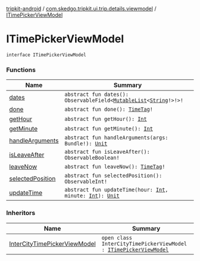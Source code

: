 [tripkit-android](../../index.md) / [com.skedgo.tripkit.ui.trip.details.viewmodel](../index.md) / [ITimePickerViewModel](./index.md)

# ITimePickerViewModel

`interface ITimePickerViewModel`

### Functions

| Name | Summary |
|---|---|
| [dates](dates.md) | `abstract fun dates(): ObservableField<`[`MutableList`](https://kotlinlang.org/api/latest/jvm/stdlib/kotlin.collections/-mutable-list/index.html)`<`[`String`](https://kotlinlang.org/api/latest/jvm/stdlib/kotlin/-string/index.html)`!>!>!` |
| [done](done.md) | `abstract fun done(): `[`TimeTag`](../../com.skedgo.tripkit.common.model/-time-tag/index.md)`!` |
| [getHour](get-hour.md) | `abstract fun getHour(): `[`Int`](https://kotlinlang.org/api/latest/jvm/stdlib/kotlin/-int/index.html) |
| [getMinute](get-minute.md) | `abstract fun getMinute(): `[`Int`](https://kotlinlang.org/api/latest/jvm/stdlib/kotlin/-int/index.html) |
| [handleArguments](handle-arguments.md) | `abstract fun handleArguments(args: Bundle!): `[`Unit`](https://kotlinlang.org/api/latest/jvm/stdlib/kotlin/-unit/index.html) |
| [isLeaveAfter](is-leave-after.md) | `abstract fun isLeaveAfter(): ObservableBoolean!` |
| [leaveNow](leave-now.md) | `abstract fun leaveNow(): `[`TimeTag`](../../com.skedgo.tripkit.common.model/-time-tag/index.md)`!` |
| [selectedPosition](selected-position.md) | `abstract fun selectedPosition(): ObservableInt!` |
| [updateTime](update-time.md) | `abstract fun updateTime(hour: `[`Int`](https://kotlinlang.org/api/latest/jvm/stdlib/kotlin/-int/index.html)`, minute: `[`Int`](https://kotlinlang.org/api/latest/jvm/stdlib/kotlin/-int/index.html)`): `[`Unit`](https://kotlinlang.org/api/latest/jvm/stdlib/kotlin/-unit/index.html) |

### Inheritors

| Name | Summary |
|---|---|
| [InterCityTimePickerViewModel](../../com.skedgo.tripkit.ui.trip.options/-inter-city-time-picker-view-model/index.md) | `open class InterCityTimePickerViewModel : `[`ITimePickerViewModel`](./index.md) |
